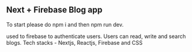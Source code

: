 ## Next + Firebase Blog app 
To start please do npm i and
then npm run dev.

used to firebase to authenticate users.
Users can read, write and search blogs.
Tech stacks - Nextjs, Reactjs, Firebase and CSS
